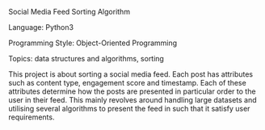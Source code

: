Social Media Feed Sorting Algorithm

Language: Python3

Programming Style: Object-Oriented Programming

Topics: data structures and algorithms, sorting

This project is about sorting a social media feed. Each post has attributes such as content type, engagement score and timestamp.
Each of these attributes determine how the posts are presented in particular order to the user in their feed. This mainly revolves around handling large datasets
and utilising several algorithms to present the feed in such that it satisfy user requirements.

